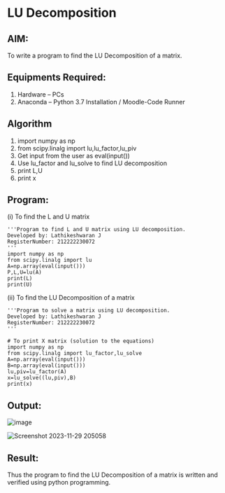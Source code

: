 # LU Decomposition 

## AIM:
To write a program to find the LU Decomposition of a matrix.

## Equipments Required:
1. Hardware – PCs
2. Anaconda – Python 3.7 Installation / Moodle-Code Runner

## Algorithm
1. import numpy as np
2. from scipy.linalg import lu,lu_factor,lu_piv
3. Get input from the user as eval(input())
4. Use lu_factor and lu_solve to find LU decomposition
5. print L,U
6. print x

## Program:
(i) To find the L and U matrix
```
'''Program to find L and U matrix using LU decomposition.
Developed by: Lathikeshwaran J
RegisterNumber: 212222230072
'''
import numpy as np
from scipy.linalg import lu
A=np.array(eval(input()))
P,L,U=lu(A)
print(L)
print(U)
```
(ii) To find the LU Decomposition of a matrix
```
'''Program to solve a matrix using LU decomposition.
Developed by: Lathikeshwaran J
RegisterNumber: 212222230072
'''

# To print X matrix (solution to the equations)
import numpy as np
from scipy.linalg import lu_factor,lu_solve
A=np.array(eval(input()))
B=np.array(eval(input()))
lu,piv=lu_factor(A)
x=lu_solve((lu,piv),B)
print(x)
```

## Output:
![image](https://github.com/LATHIKESHWARAN/LU-Decomposition/assets/119393556/0abe0950-eba1-4057-89d8-ffe5f29b7a23)

![Screenshot 2023-11-29 205058](https://github.com/LATHIKESHWARAN/LU-Decomposition/assets/119393556/a6721ed7-b7ab-4f89-ba77-80328d79d33d)



## Result:
Thus the program to find the LU Decomposition of a matrix is written and verified using python programming.

